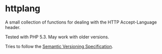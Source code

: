 # httplang
A small collection of functions for dealing with the HTTP Accept-Language header.

Tested with PHP 5.3. May work with older versions.

Tries to follow the [Semantic Versioning Specification][1].

[1]: http://semver.org/